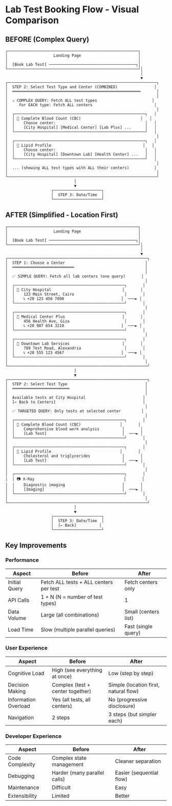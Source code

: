 # Lab Test Booking Flow - Visual Comparison

## BEFORE (Complex Query)
```
┌─────────────────────────────────────────────────────────┐
│                    Landing Page                         │
│                                                         │
│  [Book Lab Test] ──────────────────────────────────────┐│
└─────────────────────────────────────────────────────────┘│
                                                           │
                                                           ▼
┌─────────────────────────────────────────────────────────────────┐
│  STEP 2: Select Test Type and Center (COMBINED)                │
│  ════════════════════════════════════════════════════════       │
│                                                                 │
│  ⚠️ COMPLEX QUERY: Fetch ALL test types                        │
│     For EACH type: Fetch ALL centers                           │
│                                                                 │
│  ┌─────────────────────────────────────────────────────────┐   │
│  │ 🧪 Complete Blood Count (CBC)                          │   │
│  │    Choose center:                                       │   │
│  │    [City Hospital] [Medical Center] [Lab Plus] ...      │   │
│  └─────────────────────────────────────────────────────────┘   │
│                                                                 │
│  ┌─────────────────────────────────────────────────────────┐   │
│  │ 🧪 Lipid Profile                                        │   │
│  │    Choose center:                                       │   │
│  │    [City Hospital] [Downtown Lab] [Health Center] ...   │   │
│  └─────────────────────────────────────────────────────────┘   │
│                                                                 │
│  ... (showing ALL test types with ALL their centers)           │
│                                                                 │
└─────────────────────────────────────────────────────────────────┘
                              │
                              ▼
                    ┌─────────────────────┐
                    │  STEP 3: Date/Time  │
                    └─────────────────────┘
```

## AFTER (Simplified - Location First)
```
┌─────────────────────────────────────────────────────────┐
│                    Landing Page                         │
│                                                         │
│  [Book Lab Test] ──────────────────────────────────────┐│
└─────────────────────────────────────────────────────────┘│
                                                           │
                                                           ▼
┌─────────────────────────────────────────────────────────────┐
│  STEP 1: Choose a Center                                   │
│  ═══════════════════════════                               │
│                                                            │
│  ✅ SIMPLE QUERY: Fetch all lab centers (one query)       │
│                                                            │
│  ┌────────────────────────────────────────────────┐       │
│  │ 📍 City Hospital                               │       │
│  │    123 Main Street, Cairo                      │       │
│  │    📞 +20 123 456 7890                         │  ───► │
│  └────────────────────────────────────────────────┘       │
│                                                            │
│  ┌────────────────────────────────────────────────┐       │
│  │ 📍 Medical Center Plus                         │       │
│  │    456 Health Ave, Giza                        │       │
│  │    📞 +20 987 654 3210                         │  ───► │
│  └────────────────────────────────────────────────┘       │
│                                                            │
│  ┌────────────────────────────────────────────────┐       │
│  │ 📍 Downtown Lab Services                       │       │
│  │    789 Test Road, Alexandria                   │       │
│  │    📞 +20 555 123 4567                         │  ───► │
│  └────────────────────────────────────────────────┘       │
│                                                            │
└─────────────────────────────────────────────────────────────┘
                              │
                              ▼
┌─────────────────────────────────────────────────────────────┐
│  STEP 2: Select Test Type                                  │
│  ═════════════════════════                                 │
│                                                            │
│  Available tests at City Hospital                         │
│  [← Back to Centers]                                      │
│                                                            │
│  ✅ TARGETED QUERY: Only tests at selected center         │
│                                                            │
│  ┌────────────────────────────────────────────────┐       │
│  │ 🧪 Complete Blood Count (CBC)                 │       │
│  │    Comprehensive blood work analysis          │       │
│  │    [Lab Test]                                 │  ───► │
│  └────────────────────────────────────────────────┘       │
│                                                            │
│  ┌────────────────────────────────────────────────┐       │
│  │ 🧪 Lipid Profile                              │       │
│  │    Cholesterol and triglycerides              │       │
│  │    [Lab Test]                                 │  ───► │
│  └────────────────────────────────────────────────┘       │
│                                                            │
│  ┌────────────────────────────────────────────────┐       │
│  │ 📷 X-Ray                                       │       │
│  │    Diagnostic imaging                         │       │
│  │    [Imaging]                                  │  ───► │
│  └────────────────────────────────────────────────┘       │
│                                                            │
└─────────────────────────────────────────────────────────────┘
                              │
                              ▼
                    ┌─────────────────────┐
                    │  STEP 3: Date/Time  │
                    │  [← Back]          │
                    └─────────────────────┘
```

## Key Improvements

### Performance
| Aspect | Before | After |
|--------|--------|-------|
| Initial Query | Fetch ALL tests + ALL centers per test | Fetch centers only |
| API Calls | 1 + N (N = number of test types) | 1 |
| Data Volume | Large (all combinations) | Small (centers list) |
| Load Time | Slow (multiple parallel queries) | Fast (single query) |

### User Experience
| Aspect | Before | After |
|--------|--------|-------|
| Cognitive Load | High (see everything at once) | Low (step by step) |
| Decision Making | Complex (test + center together) | Simple (location first, natural flow) |
| Information Overload | Yes (all tests, all centers) | No (progressive disclosure) |
| Navigation | 2 steps | 3 steps (but simpler each) |

### Developer Experience
| Aspect | Before | After |
|--------|--------|-------|
| Code Complexity | Complex state management | Cleaner separation |
| Debugging | Harder (many parallel calls) | Easier (sequential flow) |
| Maintenance | Difficult | Easy |
| Extensibility | Limited | Better |
